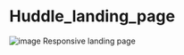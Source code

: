# Huddle_landing_page
![image](https://user-images.githubusercontent.com/32011871/132378625-3c86b85a-8e7d-4efd-9b73-b6ab8796c6cf.png)
Responsive landing page 
